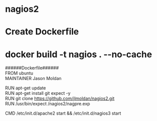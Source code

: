 # nagios2<br>
# Create Dockerfile<br>
# docker build -t nagios . --no-cache<br>

######Dockerfile######<br>
FROM ubuntu <br> 
MAINTAINER Jason Moldan<br> 

RUN apt-get update<br> 
RUN apt-get install git expect -y<br> 
RUN git clone https://github.com/jlmoldan/nagios2.git<br> 
RUN /usr/bin/expect /nagios2/nagpre.exp<br> 

CMD /etc/init.d/apache2 start && /etc/init.d/nagios3 start<br> 

